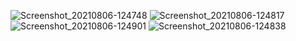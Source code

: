 ![Screenshot_20210806-124748](https://user-images.githubusercontent.com/73684039/128658071-b5eb5948-e9cf-4e53-9a93-5afe84123227.png)
![Screenshot_20210806-124817](https://user-images.githubusercontent.com/73684039/128658075-6119849e-dc74-4289-a5ab-558cf6be043f.png)
![Screenshot_20210806-124901](https://user-images.githubusercontent.com/73684039/128658080-68d7fcb7-38e5-4ce7-8440-d2525419ccda.png)
![Screenshot_20210806-124838](https://user-images.githubusercontent.com/73684039/128658098-b2fcc878-59de-4a9c-a6a2-0baf2baec549.png)

